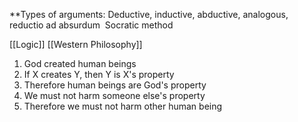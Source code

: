 **Types of arguments: Deductive, inductive, abductive, analogous, reductio ad absurdum 
Socratic method  

[[Logic]]
[[Western Philosophy]]

1. God created human beings 
2. If X creates Y, then Y is X's property 
3. Therefore human beings are God's property 
4. We must not harm someone else's property 
5. Therefore we must not harm other human being 